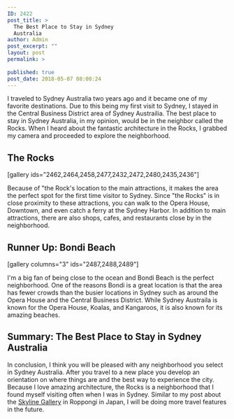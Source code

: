 ```yaml
---
ID: 2422
post_title: >
  The Best Place to Stay in Sydney
  Australia
author: Admin
post_excerpt: ""
layout: post
permalink: >
  
published: true
post_date: 2018-05-07 08:00:24
---
```

I traveled to Sydney Australia two years ago and it became one of my favorite destinations. Due to this being my first visit to Sydney, I stayed in the Central Business District area of Sydney Austrailia.  The best place to stay in Sydney Australia, in my opinion, would be in the neighbor called the Rocks. When I heard about the fantastic architecture in the Rocks, I grabbed my camera and proceeded to explore the neighborhood. 

<h2>The Rocks</h2>
<p>[gallery ids="2462,2464,2458,2477,2432,2472,2480,2435,2436"]</p>

Because of "the Rock's location to the main attractions, it makes the area the perfect spot for the first time visitor to Sydney. Since "the Rocks" is in close proximity to these attractions, you can walk to the Opera House, Downtown, and even catch a ferry at the Sydney Harbor. In addition to main attractions, there are also shops, cafes, and restaurants close by in the neighborhood.  


<h2>Runner Up: Bondi Beach</h2>
<p>[gallery columns="3" ids="2487,2488,2489"]</p>

I'm a big fan of being close to the ocean and Bondi Beach is the perfect neighborhood. One of the reasons Bondi is a great location is that the area has fewer crowds than the busier locations in Sydney such as around the Opera House and the Central Business District. While Sydney Austraila is known for the Opera House, Koalas, and Kangaroos, it is also known for its amazing beaches. 


<h2>Summary: The Best Place to Stay in Sydney Australia</h2>
In conclusion, I think you will be pleased with any neighborhood you select in Sydney Australia. After you travel to a new place you develop an orientation on where things are and the best way to experience the city. Because I love amazing architecture, the Rocks is a neighborhood that I found myself visiting often when I was in Sydney. Similar to my post about the <a href="https://www.moderrn.com/2018/01/26/skyline-collection-in-roppongi-tokyo-japan/">Skyline Gallery</a> in Roppongi in Japan, I will be doing more travel features in the future.
